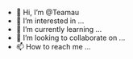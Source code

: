 - 👋 Hi, I’m @Teamau
- 👀 I’m interested in ...
- 🌱 I’m currently learning ...
- 💞️ I’m looking to collaborate on ...
- 📫 How to reach me ...

<!---
Teamau/Teamau is a ✨ special ✨ repository because its `README.md` (this file) appears on your GitHub profile.
You can click the Preview link to take a look at your changes.
--->
